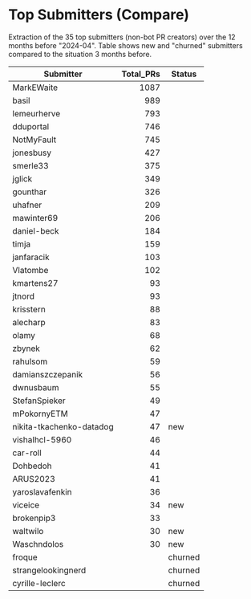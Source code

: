 # Top Submitters (Compare)

Extraction of the 35 top submitters (non-bot PR creators) 
over the 12 months before "2024-04".
Table shows new and "churned" submitters compared 
to the situation 3 months before.


| Submitter                | Total_PRs | Status  |
| ------------------------ | --------: | ------- |
| MarkEWaite               |      1087 |         |
| basil                    |       989 |         |
| lemeurherve              |       793 |         |
| dduportal                |       746 |         |
| NotMyFault               |       745 |         |
| jonesbusy                |       427 |         |
| smerle33                 |       375 |         |
| jglick                   |       349 |         |
| gounthar                 |       326 |         |
| uhafner                  |       209 |         |
| mawinter69               |       206 |         |
| daniel-beck              |       184 |         |
| timja                    |       159 |         |
| janfaracik               |       103 |         |
| Vlatombe                 |       102 |         |
| kmartens27               |        93 |         |
| jtnord                   |        93 |         |
| krisstern                |        88 |         |
| alecharp                 |        83 |         |
| olamy                    |        68 |         |
| zbynek                   |        62 |         |
| rahulsom                 |        59 |         |
| damianszczepanik         |        56 |         |
| dwnusbaum                |        55 |         |
| StefanSpieker            |        49 |         |
| mPokornyETM              |        47 |         |
| nikita-tkachenko-datadog |        47 | new     |
| vishalhcl-5960           |        46 |         |
| car-roll                 |        44 |         |
| Dohbedoh                 |        41 |         |
| ARUS2023                 |        41 |         |
| yaroslavafenkin          |        36 |         |
| viceice                  |        34 | new     |
| brokenpip3               |        33 |         |
| waltwilo                 |        30 | new     |
| Waschndolos              |        30 | new     |
| froque                   |           | churned |
| strangelookingnerd       |           | churned |
| cyrille-leclerc          |           | churned |
